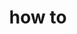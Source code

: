 ---
# Accomplishments widget.
widget: "howto"  # Widget name:  common, howto perspective, reading, cd-with-jenkins-and-docker  etc
headless: true  # This file represents a page section.
active: true  # Activate this widget? true/false
weight: 3 # Order that this section will appear.
title: "how to"
subtitle: ""

# Date format
date_format: "Jan 2006"

# Accomplishments.
#   Add/remove as many `[[item]]` blocks below as you like.
#   `title`, `organization` and `date_start` are the required parameters.
#   Leave other parameters empty if not required.
#   Begin/end multi-line descriptions with 3 quotes `"""`.
item:
smallItem: 
 - title: "The Unoffical Guide to Kubernetes Network Policies"
   summary: "ahmet.im"
   linkText: ""
   linkUrl: "https://ahmet.im/blog/kubernetes-network-policy/"
   openNewWindow: 
   image: "https://res.cloudinary.com/agile-seo/image/fetch/w_62,dpr_1.0,d_blank_am8gzx.png/https%3A%2F%2Flogo.clearbit.com%2Fahmet.im%3Fsize%3D250" 
 - title: "Limiting Pod Communication with Network Policies"
   summary: "docs.giantswarm.io"
   linkText: ""
   linkUrl: "https://docs.giantswarm.io/guides/limiting-pod-communication-with-network-policies/"
   openNewWindow: 
   image: "https://res.cloudinary.com/agile-seo/image/fetch/w_62,dpr_1.0,d_blank_am8gzx.png/https%3A%2F%2Flogo.clearbit.com%2Fdocs.giantswarm.io%3Fsize%3D250" 
 - title: "Secure your Kubernetes Application with Network Policies"
   summary: "ddocs.bitnami.com"
   linkText: ""
   linkUrl: "https://docs.bitnami.com/kubernetes/how-to/secure-your-kubernetes-application-with-networkpolicies/"
   openNewWindow: 
   image: "https://res.cloudinary.com/agile-seo/image/fetch/w_62,dpr_1.0,d_blank_am8gzx.png/https%3A%2F%2Flogo.clearbit.com%2Fdocs.bitnami.com%3Fsize%3D250" 
 - title: "Creating a Cluster Network Policy "
   summary: "cloud.google.com"
   linkText: ""
   linkUrl: "https://cloud.google.com/kubernetes-engine/docs/network-policy"
   openNewWindow: 
   image: "https://res.cloudinary.com/agile-seo/image/fetch/w_62,dpr_1.0,d_blank_am8gzx.png/https%3A%2F%2Flogo.clearbit.com%2Fcloud.google.com%3Fsize%3D250" 
---